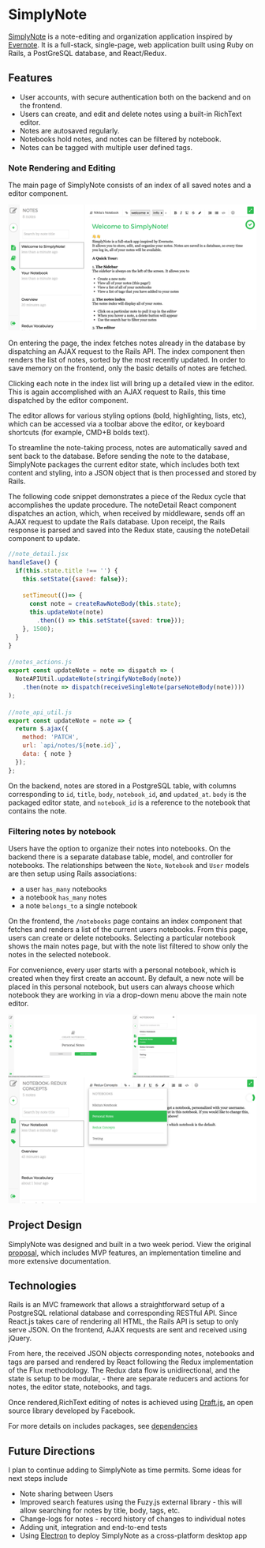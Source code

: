 # SimplyNote

[SimplyNote][live-link] is a note-editing and organization application inspired by [Evernote][evernote]. It is a full-stack, single-page, web application built using Ruby on Rails, a PostGreSQL database, and React/Redux.

## Features
  * User accounts, with secure authentication both on the backend and on the frontend.
  * Users can create, and edit and delete notes using a built-in RichText editor.
  * Notes are autosaved regularly.
  * Notebooks hold notes, and notes can be filtered by notebook.
  * Notes can be tagged with multiple user defined tags.

### Note Rendering and Editing
The main page of SimplyNote consists of an index of all saved notes and a editor component.

![SimplyNote notes index](docs/images/simply_note_index.png)

On entering the page, the index fetches notes already in the database by dispatching an AJAX request to the Rails API. The index component then renders the list of notes, sorted by the most recently updated. In order to save memory on the frontend, only the basic details of notes are fetched.

Clicking each note in the index list will bring up a detailed view in the editor. This is again accomplished with an AJAX request to Rails, this time dispatched by the editor component.

The editor allows for various styling options (bold, highlighting, lists, etc), which can be accessed via a toolbar above the editor, or keyboard shortcuts (for example, CMD+B bolds text).

To streamline the note-taking process, notes are automatically saved and sent back to the database. Before sending the note to the database, SimplyNote packages the current editor state, which includes both text content and styling, into a JSON object that is then processed and stored by Rails.

The following code snippet demonstrates a piece of the Redux cycle that accomplishes the update procedure. The noteDetail React component dispatches an action, which, when received by middleware, sends off an AJAX request to update the Rails database. Upon receipt, the Rails response is parsed and saved into the Redux state, causing the noteDetail component to update.

```js
//note_detail.jsx
handleSave() {
  if(this.state.title !== '') {
    this.setState({saved: false});

    setTimeout(()=> {
      const note = createRawNoteBody(this.state);
      this.updateNote(note)
        .then(() => this.setState({saved: true}));
    }, 1500);
  }
}

//notes_actions.js
export const updateNote = note => dispatch => (
  NoteAPIUtil.updateNote(stringifyNoteBody(note))
    .then(note => dispatch(receiveSingleNote(parseNoteBody(note))))
);

//note_api_util.js
export const updateNote = note => {
  return $.ajax({
    method: 'PATCH',
    url: `api/notes/${note.id}`,
    data: { note }
  });
};
```

On the backend, notes are stored in a PostgreSQL table, with columns corresponding to `id`, `title`, `body`, `notebook_id`, and `updated_at`. `body` is the packaged editor state, and `notebook_id` is a reference to the notebook that contains the note.

### Filtering notes by notebook

Users have the option to organize their notes into notebooks. On the backend there is a separate database table, model, and controller for notebooks. The relationships between the `Note`, `Notebook` and `User` models are then setup using Rails associations:

  * a user `has_many` notebooks
  * a notebook `has_many` notes
  * a note `belongs_to` a single notebook

On the frontend, the `/notebooks` page contains an index component that fetches and renders a list of the current users notebooks. From this page, users can create or delete notebooks. Selecting a particular notebook shows the main notes page, but with the note list filtered to show only the notes in the selected notebook.

For convenience, every user starts with a personal notebook, which is created when they first create an account. By default, a new note will be placed in this personal notebook, but users can always choose which notebook they are working in via a drop-down menu above the main note editor.

![SimplyNote notebooks](docs/images/simply_note_notebooks_composite.png)

## Project Design

SimplyNote was designed and built in a two week period. View the original [proposal][dev-readme], which includes MVP features, an implementation timeline and more extensive documentation.

## Technologies

Rails is an MVC framework that allows a straightforward setup of a PostgreSQL relational database and corresponding RESTful API. Since React.js takes care of rendering all HTML, the Rails API is setup to only serve JSON. On the frontend, AJAX requests are sent and received using jQuery.

From here, the received JSON objects corresponding notes, notebooks and tags are parsed and rendered by React following the Redux implementation of the Flux methodology. The Redux data flow is unidirectional, and the state is setup to be modular, - there are separate reducers and actions for notes, the editor state, notebooks, and tags.

Once rendered,RichText editing of notes is achieved using [Draft.js][draft], an open source library developed by Facebook.

For more details on includes packages, see [dependencies][dependencies]

## Future Directions

I plan to continue adding to SimplyNote as time permits. Some ideas for next steps include

  * Note sharing between Users
  * Improved search features using the Fuzy.js external library - this will allow searching for notes by title, body, tags, etc.
  * Change-logs for notes - record history of changes to individual notes
  * Adding unit, integration and end-to-end tests
  * Using [Electron][electron] to deploy SimplyNote as a cross-platform desktop app


[evernote]: https://evernote.com/
[dev-readme]: docs/README.md
[live-link]: https://simplynote.herokuapp.com/
[draft]: https://draftjs.org
[dependencies]: docs/dependencies.md
[electron]: https://electron.atom.io/
